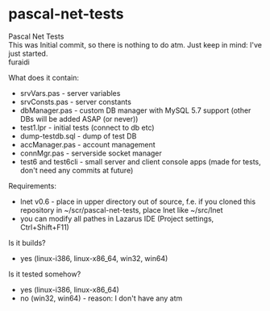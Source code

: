 # pascal-net-tests
Pascal Net Tests<br>
This was Initial commit, so there is nothing to do atm. Just keep in mind: I've just started.<br>
furaidi<br>

What does it contain:
 - srvVars.pas - server variables
 - srvConsts.pas - server constants
 - dbManager.pas - custom DB manager with MySQL 5.7 support (other DBs will be added ASAP (or never))
 - test1.lpr - initial tests (connect to db etc)
 - dump-testdb.sql - dump of test DB
 - accManager.pas - account management
 - connMgr.pas - serverside socket manager
 - test6 and test6cli - small server and client console apps (made for tests, don't need any commits at future)

Requirements:
 - lnet v0.6 - place in upper directory out of source, f.e. if you cloned this repository in
 ~/scr/pascal-net-tests, place lnet like ~/src/lnet
 - you can modify all pathes in Lazarus IDE (Project settings, Ctrl+Shift+F11)

Is it builds?
 - yes (linux-i386, linux-x86_64, win32, win64)
 
Is it tested somehow?
 - yes (linux-i386, linux-x86_64)
 - no (win32, win64) - reason: I don't have any atm
